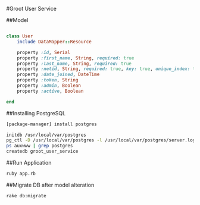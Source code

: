 #Groot User Service

##Model
```ruby

class User
    include DataMapper::Resource

    property :id, Serial
    property :first_name, String, required: true
    property :last_name, String, required: true
    property :netid, String, required: true, key: true, unique_index: true, length: 1...8
    property :date_joined, DateTime
    property :token, String
    property :admin, Boolean
    property :active, Boolean

end
```

##Installing PostgreSQL
```sh
[package-manager] install postgres

initdb /usr/local/var/postgres
pg_ctl -D /usr/local/var/postgres -l /usr/local/var/postgres/server.log start
ps auxwww | grep postgres
createdb groot_user_service
```
##Run Application
```sh
ruby app.rb
```

##Migrate DB after model alteration
```sh
rake db:migrate
```
